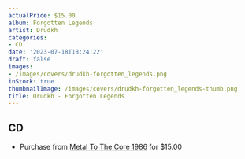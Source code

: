 ```yaml
---
actualPrice: $15.00
album: Forgotten Legends
artist: Drudkh
categories:
- CD
date: '2023-07-18T18:24:22'
draft: false
images:
- /images/covers/drudkh-forgotten_legends.png
inStock: true
thumbnailImage: /images/covers/drudkh-forgotten_legends-thumb.png
title: Drudkh - Forgotten Legends
---
```


## CD
* Purchase from [Metal To The Core 1986](https://metaltothecore1986.com/shop/drudkh-forgotten-legends-cd/) for $15.00
